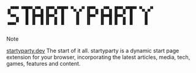 ```
 ▗▄▄▖▗▄▄▄▖▗▄▖ ▗▄▄▖▗▄▄▄▖▗▖  ▗▖▗▄▄▖  ▗▄▖ ▗▄▄▖▗▄▄▄▖▗▖  ▗▖
▐▌     █ ▐▌ ▐▌▐▌ ▐▌ █   ▝▚▞▘ ▐▌ ▐▌▐▌ ▐▌▐▌ ▐▌ █   ▝▚▞▘ 
 ▝▀▚▖  █ ▐▛▀▜▌▐▛▀▚▖ █    ▐▌  ▐▛▀▘ ▐▛▀▜▌▐▛▀▚▖ █    ▐▌  
▗▄▄▞▘  █ ▐▌ ▐▌▐▌ ▐▌ █    ▐▌  ▐▌   ▐▌ ▐▌▐▌ ▐▌ █    ▐▌  


```
> [!NOTE]
> [startyparty.dev](https://startyparty.dev) The start of it all. startyparty is a dynamic start page extension for your browser, incorporating the latest articles, media, tech, games, features and content.
